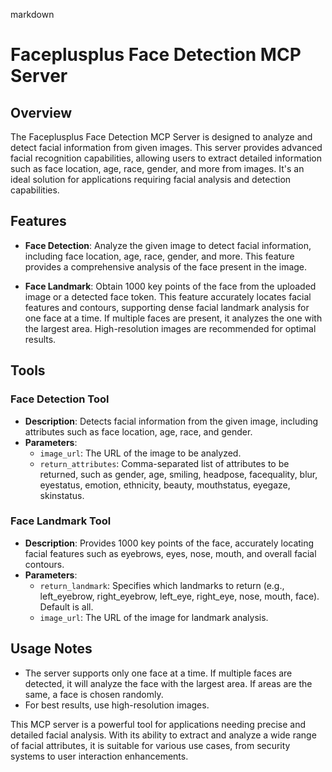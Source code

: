 markdown
# Faceplusplus Face Detection MCP Server

## Overview

The Faceplusplus Face Detection MCP Server is designed to analyze and detect facial information from given images. This server provides advanced facial recognition capabilities, allowing users to extract detailed information such as face location, age, race, gender, and more from images. It's an ideal solution for applications requiring facial analysis and detection capabilities.

## Features

- **Face Detection**: Analyze the given image to detect facial information, including face location, age, race, gender, and more. This feature provides a comprehensive analysis of the face present in the image.

- **Face Landmark**: Obtain 1000 key points of the face from the uploaded image or a detected face token. This feature accurately locates facial features and contours, supporting dense facial landmark analysis for one face at a time. If multiple faces are present, it analyzes the one with the largest area. High-resolution images are recommended for optimal results.

## Tools

### Face Detection Tool

- **Description**: Detects facial information from the given image, including attributes such as face location, age, race, and gender.
- **Parameters**:
  - `image_url`: The URL of the image to be analyzed.
  - `return_attributes`: Comma-separated list of attributes to be returned, such as gender, age, smiling, headpose, facequality, blur, eyestatus, emotion, ethnicity, beauty, mouthstatus, eyegaze, skinstatus.

### Face Landmark Tool

- **Description**: Provides 1000 key points of the face, accurately locating facial features such as eyebrows, eyes, nose, mouth, and overall facial contours.
- **Parameters**:
  - `return_landmark`: Specifies which landmarks to return (e.g., left_eyebrow, right_eyebrow, left_eye, right_eye, nose, mouth, face). Default is all.
  - `image_url`: The URL of the image for landmark analysis.

## Usage Notes

- The server supports only one face at a time. If multiple faces are detected, it will analyze the face with the largest area. If areas are the same, a face is chosen randomly.
- For best results, use high-resolution images.

This MCP server is a powerful tool for applications needing precise and detailed facial analysis. With its ability to extract and analyze a wide range of facial attributes, it is suitable for various use cases, from security systems to user interaction enhancements.